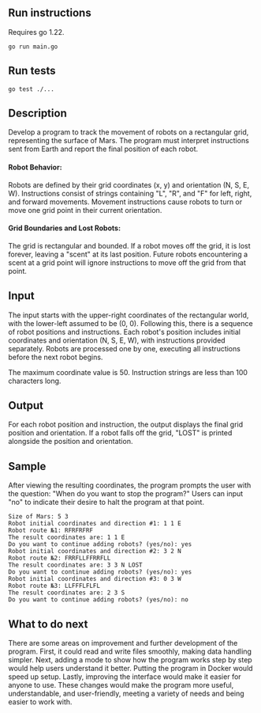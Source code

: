 ## Run instructions
Requires go 1.22.

```
go run main.go
```

## Run tests

```
go test ./...
```

## Description 

Develop a program to track the movement of robots on a rectangular grid, representing the surface of Mars. The program must interpret instructions sent from Earth and report the final position of each robot.

#### Robot Behavior:

Robots are defined by their grid coordinates (x, y) and orientation (N, S, E, W).
Instructions consist of strings containing "L", "R", and "F" for left, right, and forward movements.
Movement instructions cause robots to turn or move one grid point in their current orientation.

#### Grid Boundaries and Lost Robots:

The grid is rectangular and bounded.
If a robot moves off the grid, it is lost forever, leaving a "scent" at its last position.
Future robots encountering a scent at a grid point will ignore instructions to move off the grid from that point.

## Input
The input starts with the upper-right coordinates of the rectangular world, with the lower-left assumed to be (0, 0). Following this, there is a sequence of robot positions and instructions. Each robot's position includes initial coordinates and orientation (N, S, E, W), with instructions provided separately. Robots are processed one by one, executing all instructions before the next robot begins.

The maximum coordinate value is 50.
Instruction strings are less than 100 characters long.

## Output
For each robot position and instruction, the output displays the final grid position and orientation. If a robot falls off the grid, "LOST" is printed alongside the position and orientation.

## Sample

After viewing the resulting coordinates, the program prompts the user with the question: "When do you want to stop the program?" Users can input "no" to indicate their desire to halt the program at that point.

```
Size of Mars: 5 3
Robot initial coordinates and direction #1: 1 1 E
Robot route №1: RFRFRFRF
The result coordinates are: 1 1 E
Do you want to continue adding robots? (yes/no): yes
Robot initial coordinates and direction #2: 3 2 N
Robot route №2: FRRFLLFFRRFLL
The result coordinates are: 3 3 N LOST
Do you want to continue adding robots? (yes/no): yes
Robot initial coordinates and direction #3: 0 3 W
Robot route №3: LLFFFLFLFL
The result coordinates are: 2 3 S
Do you want to continue adding robots? (yes/no): no
```

## What to do next
There are some areas on improvement and further development of the program. First, it could read and write files smoothly, making data handling simpler. Next, adding a mode to show how the program works step by step would help users understand it better. Putting the program in Docker would speed up setup. Lastly, improving the interface would make it easier for anyone to use. These changes would make the program more useful, understandable, and user-friendly, meeting a variety of needs and being easier to work with.